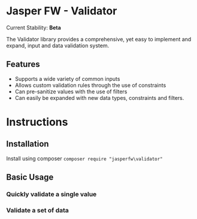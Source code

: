 # Jasper FW - Validator

Current Stability: **Beta**

The Validator library provides a comprehensive, yet easy to implement and expand, input and data validation system.

## Features

- Supports a wide variety of common inputs
- Allows custom validation rules through the use of constraints
- Can pre-sanitize values with the use of filters
- Can easily be expanded with new data types, constraints and filters.

# Instructions

## Installation
Install using composer `composer require "jasperfw\validator"`

## Basic Usage
### Quickly validate a single value
### Validate a set of data